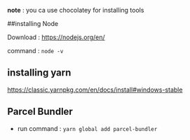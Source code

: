 __note__ :  you ca use chocolatey for installing tools

##installing Node 

Download :  https://nodejs.org/en/

command : `node -v`


## installing yarn 

https://classic.yarnpkg.com/en/docs/install#windows-stable





## Parcel Bundler

* run command : `yarn global add parcel-bundler`